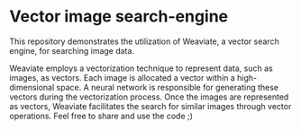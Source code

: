 # Vector image search-engine
This repository demonstrates the utilization of Weaviate, a vector search engine, for searching image data. 

Weaviate employs a vectorization technique to represent data, such as images, as vectors. Each image is allocated a vector within a high-dimensional space. A neural network is responsible for generating these vectors during the vectorization process. Once the images are represented as vectors, Weaviate facilitates the search for similar images through vector operations. Feel free to share and use the code ;) 
